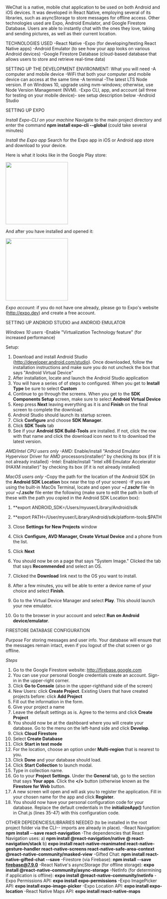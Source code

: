 WeChat is a native, mobile chat application to be used on both Android and iOS devices. It was developed in React Native, employing several of its libraries, such as asyncStorage to store messages for offline access. Other technologies used are Expo, Android Emulator, and Google Firestore Database. Users are able to instantly chat with the ones they love, taking and sending pictures, as well as their current location.

TECHNOLOGIES USED
-React Native
-Expo (for developing/testing React Native apps)
-Android Emulator (to see how your app looks on various Android devices)
-Google Firestore Database (cloud-based database that allows users to store and retrieve real-time data)

SETTING UP THE DEVELOPMENT ENVIRONMENT: What you will need
-A computer and mobile device
-WiFi that both your computer and mobile device can access at the same time
-A terminal
-The latest LTS Node version. If on Windows 10, upgrade using nvm-windows; otherwise, use Node Version Management (NVM).
-Expo CLI, app, and account (all three for testing on your mobile device)- see setup description below
-Android Studio

SETTING UP EXPO

*Install Expo-CLI on your machine*
Navigate to the main project directory and enter the command **npm install expo-cli --global** (could take several minutes)

*Install the Expo app*
Search for the Expo app in iOS or Android app store and download to your device.

Here is what it looks like in the Google Play store:

<img src= "https://user-images.githubusercontent.com/74441727/146094107-ba6ac0fc-c4ff-456b-8e15-767b5226da39.png" width=200/>

And after you have installed and opened it:

<img src= "https://user-images.githubusercontent.com/74441727/146094224-0d54b3ba-f1ae-49e1-afee-55d3a2ad0e7b.png" width=200/>

*Expo account*: if you do not have one already, please go to Expo's website (http://expo.dev) and create a free account.



SETTING UP ANDROID STUDIO and ANDROID EMULATOR

*Windows 10 users*
-Enable "Virtualization Technology feature" (for increased performance)

Setup:
1) Download and install Android Studio (http://developer.android.com/studio). Once downloaded, follow the installation instructions and make sure you do not uncheck the box that says "Android Virtual Device"
2) After installation, locate and launch the Android Studio application
3) You will have a series of of steps to configured. When you get to **Install Type** be sure to select **Custom**
4) Continue to go through the screens. When you get to the **SDK Components Setup** screen, make sure to select **Android Virtual Device**
5) Keep press **Next** leaving everything as it is and **Finish** on the final screen to complete the download.
6) Android Studio should launch its startup screen. 
7) Click **Configure** and choose **SDK Manager**. 
8) Click **SDK Tools** tab
9) See if your **Android SDK Build-Tools** are installed. If not, click the row with that name and click the download icon next to it to download the latest version.

*AMD/Intel CPU users only*
-AMD: Enable/install "Android Emulator Hypervisor Driver for AMD processors(installer)" by checking its box (if it is not already installed)
-Intel: Enable/install "Intel x86 Emulator Accelerator (HAXM installer)" by checking its box (if it is not already installed)

*MacOS users only*
-Copy the path for the location of the Android SDK (in the **Android SDK Location** box near the top of your screen)
-If you are using the built-in MacOs Terminal, locate and open your **~/.zschr** file 
-In your **~/.zschr** file enter the following (make sure to edit the path in both of these with the path you copied in the Android SDK Location box):
  1) **export ANDROID_SDK=/Users/myuser/Library/Android/sdk
  2) **export PATH=/User/myuser/Library/Android/sdk/platform-tools:$PATH

10) Close **Settings for New Projects** window
11) Click **Configure, AVD Manager, Create Virtual Device** and a phone from the list.
12) Click **Next**
13) You should now be on a page that says "System Image." Clicked the tab that says **Recommended** and select an OS.
14) Clicked the **Download** link next to the OS you want to install.
15) After a few minutes, you will be able to enter a device name of your choice and select **Finish**.
16) Go to the Virtual Device Manager and select **Play**. This should launch your new emulator.
17) Go to the browser in your account and select **Run on Android device/emulator**. 


FIRESTORE DATABASE CONFIGURATION

*Purpose*
For storing messages and user info. Your database will ensure that the messages remain intact, even if you logout of the chat screen or go offline.

*Steps*
1) Go to the Google Firestore website: http://firebase.google.com
2) You can use your personal Google credentials create an account. Sign-in in the upper-right corner. 
3) Click **Go to Console** (also in the upper-righthand side of the screen)
4) New Users: click **Create Project**. Existing Users that have created projects before: click **Add Project**
5) Fill out the information in the form.
6) Give your project a name
7) Leave the default settings as is. Agree to the terms and click **Create Project**
8) You should now be at the dashboard where you will create your database. Go to the menu on the left-hand side and click **Develop**.
9) Click **Cloud Firestore**
10) Select **Create Database**
11) Click **Start in test mode**
12) For the location, choose an option under **Multi-region** that is nearest to you.
13) Click **Done** and your database should load.
14) Click **Start Collection** to launch modal. 
15) Type in collection name.
16) Go to your **Project Settings**. Under the **General** tab, go to the section that says **Your apps**. Click the **</>** button (otherwise known as the **Firestore for Web** button.
17) A new screen will open and will ask you to register the application. Fill in your chosen name for the app and click **Register**.
18) You should now have your personal configuration code for your database. Replace the default credentials in the **initializeApp()** function in Chat.js (lines 35-47) with this configuration code.


OTHER DEPEDENCIES/LIBRARIES NEEDED (to be installed in the root project folder via the CLI-- imports are already in place).
-React Navigation: **npm install --save react-navigation**
-The dependencies that React Navigation uses: 
a) **npm install @react-navigation/native @ react-navigation/stack**
b) **expo install react-native-reanimated react-native-gesture-handler react-native-screens react-native-safe-area-context @react-native-community/masked-view**
-Gifted Chat: **npm install react-native-gifted-chat --save**
-Firestore (via Firebase): **npm install --save firebase@7.9.0**
-React Native's asyncStorage (for offline storage): **expo install @react-native-community/async-storage**
-NetInfo (for determining if application is offline): **expo install @react-native-community/netinfo**
-Expo Permissions API: **expo install expo-permissions**
-Expo ImagePicker API: **expo install expo-image-picker**
-Expo Location API: **expo install expo-location**
-React Native Maps API: **expo install react-native-maps**

